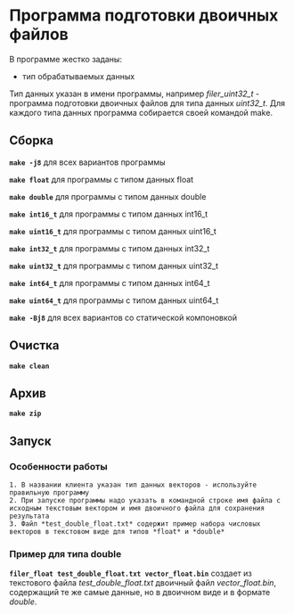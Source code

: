 # Программа подготовки двоичных файлов

В программе жестко заданы:

 * тип обрабатываемых данных

Тип данных указан в имени программы, например *filer_uint32_t* - программа подготовки двоичных файлов для типа данных *uint32_t*. Для каждого типа данных программа собирается своей командой make.

## Сборка

 **`make -j8`** для всех вариантов программы

 **`make float`** для программы с типом данных float

 **`make double`** для программы с типом данных double

 **`make int16_t`** для программы с типом данных int16_t

 **`make uint16_t`** для программы с типом данных uint16_t

 **`make int32_t`** для программы с типом данных int32_t

 **`make uint32_t`** для программы с типом данных uint32_t

 **`make int64_t`** для программы с типом данных int64_t

 **`make uint64_t`** для программы с типом данных uint64_t

 **`make -Bj8`** для всех вариантов со статической компоновкой

## Очистка

**`make clean`**

## Архив

**`make zip`**

## Запуск

### Особенности работы

    1. В названии клиента указан тип данных векторов - используйте правильную программу
    2. При запуске программы надо указать в командной строке имя файла с исходным текстовым вектором и имя двоичного файла для сохранения результата
    3. Файл *test_double_float.txt* содержит пример набора числовых векторов в текстовом виде для типов *float* и *double*

### Пример для типа double

**`filer_float test_double_float.txt vector_float.bin`**  создает из текстового файла *test_double_float.txt* двоичный файл *vector_float.bin*, содержащий те же самые данные, но в двоичном виде и в формате *double*.
